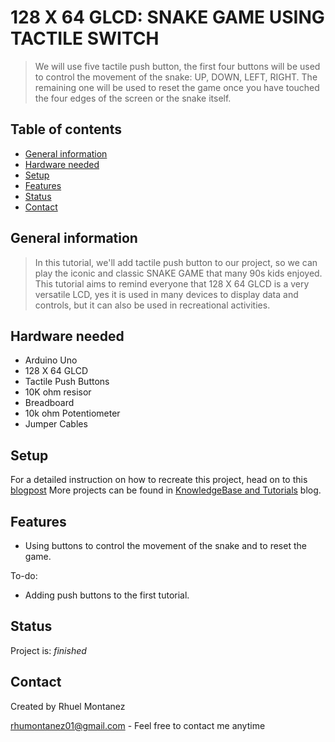 # 128 X 64 GLCD: SNAKE GAME USING TACTILE SWITCH
> We will use five tactile push button, the first four buttons will be used to control the movement of the snake: UP, DOWN, LEFT, RIGHT. The remaining one will be used to reset the game once you have touched the four edges of the screen or the snake itself.


## Table of contents
* [General information](#general-information)
* [Hardware needed](#hardware-needed)
* [Setup](#setup)
* [Features](#features)
* [Status](#status)
* [Contact](#contact)

## General information

> In this tutorial, we'll add tactile push button to our project, so we can play the iconic and classic SNAKE GAME that many 90s kids enjoyed. This tutorial aims to remind everyone that 128 X 64 GLCD is a very versatile LCD, yes it is used in many devices to display data and controls, but it can also be used in recreational activities.


## Hardware needed
* Arduino Uno
* 128 X 64 GLCD
* Tactile Push Buttons
* 10K ohm resisor
* Breadboard
* 10k ohm Potentiometer
* Jumper Cables

## Setup
For a detailed instruction on how to recreate this project, head on to this [blogpost]()
More projects can be found in [KnowledgeBase and Tutorials](https://store.createlabz.com/blogs/createlabz-tutorials) blog.

## Features
* Using buttons to control the movement of the snake and to reset the game.

To-do:
* Adding push buttons to the first tutorial.

## Status
Project is: _finished_

## Contact
Created by Rhuel Montanez 

rhumontanez01@gmail.com - Feel free to contact me anytime 